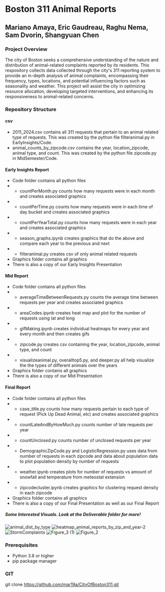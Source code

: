 # Boston 311 Animal Reports

## Mariano Amaya, Eric Gaudreau, Raghu Nema, Sam Dvorin, Shangyuan Chen


### Project Overview
The city of Boston seeks a comprehensive understanding of the nature and distribution of animal-related complaints reported by its residents. This respository collects data collected through the city's 311 reporting system to provide an in-depth analysis of animal complaints, encompassing their frequency, types, locations, and potential influencing factors such as seasonality and weather. This project will assist the city in optimizing resource allocation, developing targeted interventions, and enhancing its responsiveness to animal-related concerns.

### Repository Structure

#### csv
- 2011_2024.csv contains all 311 requests that pertain to an animal related type of requests. This was created by the python file filteranimal.py in EarlyInsights/Code.
- animal_counts_by_zipcode.csv contains the year, location_zipcode, animal type, and count. This was created by the python file zipcode.py in MidSemester/Code.

#### Early Insights Report
- Code folder contains all python files
- - countPerMonth.py counts how many requests were in each month and creates associated graphics
- - countPerTime.py counts how many requests were in each time of day bucket and creates associated graphics
- - countPerYearTotal.py counts how many requests were in each year and creates associated graphics
- - season_graphs.ipynb creates graphics that do the above and compare each year to the previous and next
- - filteranimal.py creates csv of only animal related requests
- Graphics folder contains all graphics
- There is also a copy of our Early Insights Presentation

#### Mid Report
- Code folder contains all python files
- - averageTimeBetweenRequests.py counts the average time between requests per year and creates associated graphics
- - areaCodes.ipynb creates heat map and plot for the number of requests using lat and long
- - gifMaking.ipynb creates individual heatmaps for every year and every month and then creates gifs
- - zipcode.py creates csv containing the year, location_zipcode, animal type, and count
- - visualizeanimal.py, overalltop5.py, and deeper.py all help visualize the the types of different animals over the years
- Graphics folder contains all graphics
- There is also a copy of our Mid Presentation

#### Final Report
- Code folder contains all python files
- - case_title.py counts how many requests pertain to each type of request (Pick Up Dead Animal, etc) and creates associated graphics
- - countLateAndByHowMuch.py counts number of late requests per year
- - countUnclosed.py counts number of unclosed requests per year
- - DemographicZipCode.py and LogisticRegression.py uses data from number of requests in each zipcode and data about population data to plot population density by number of requests
- - weather.ipynb creates plots for number of requests vs amount of snowfall and temperature from meteostat extension
- - zipcodecluster.ipynb creates graphics for clustering request density in each zipcode
- Graphics folder contains all graphics
- There is also a copy of our Final Presentation as well as our Final Report

##### Some Interested Visuals. Look at the Deliverable folder for more!
![animal_dist_by_type](https://github.com/mar19a/CityOfBoston311/assets/84360137/420df20d-cf10-46eb-a6bf-50e2292cf2b8) ![heatmap_animal_reports_by_zip_and_year-2](https://github.com/mar19a/CityOfBoston311/assets/84360137/6b0a0c35-f4dd-48b0-af97-eda7b52611c7) ![StormComplaints](https://github.com/mar19a/CityOfBoston311/assets/84360137/334370f1-d4c5-41bd-ba59-65f83015964d) ![Figure_3 (1)](https://github.com/mar19a/CityOfBoston311/assets/84360137/567da0a3-9db2-4218-9147-6894f15ab62c) ![Figure_2](https://github.com/mar19a/CityOfBoston311/assets/84360137/c923de5a-e88a-47f3-b826-958169b68d40)


### Prerequisites
- Python 3.8 or higher
- pip package manager


### GIT
   git clone https://github.com/mar19a/CityOfBoston311.git
